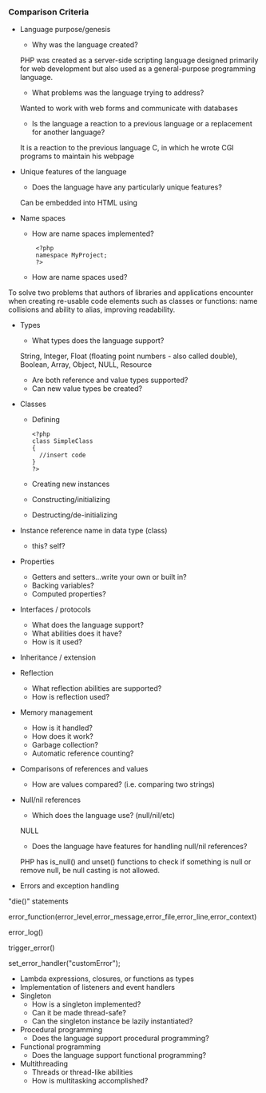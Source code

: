 ### Comparison Criteria

* Language purpose/genesis
  * Why was the language created? 
  
  PHP was created as a server-side scripting language designed primarily for web development but also used as a general-purpose programming language. 
  
  * What problems was the language trying to address?
  
  Wanted to work with web forms and communicate with databases
  
  * Is the language a reaction to a previous language or a replacement for another language?
  
  It is a reaction to the previous language C, in which he wrote CGI programs to maintain his webpage
  
* Unique features of the language
  * Does the language have any particularly unique features?
  
  Can be embedded into HTML using <?php [insert code] ?>
  
* Name spaces
  * How are name spaces implemented?
  
         <?php
         namespace MyProject;
         ?>
  
  * How are name spaces used?
  
 To solve two problems that authors of libraries and applications encounter when creating re-usable code elements such as classes or functions: name collisions and ability to alias, improving readability.
  
* Types
    * What types does the language support?
    
    String,
    Integer,
    Float (floating point numbers - also called double),
    Boolean,
    Array,
    Object,
    NULL,
    Resource
    
    * Are both reference and value types supported?
    * Can new value types be created?
* Classes
  * Defining
  
        <?php
        class SimpleClass
        {  
          //insert code 
        }
        ?>
  
  * Creating new instances
  * Constructing/initializing
  * Destructing/de-initializing
* Instance reference name in data type (class)
  * this?  self?
  
  
  
* Properties
  * Getters and setters...write your own or built in?
  * Backing variables?
  * Computed properties?
* Interfaces / protocols
  * What does the language support?
  * What abilities does it have?
  * How is it used?
* Inheritance / extension
* Reflection
  * What reflection abilities are supported?
  * How is reflection used?
* Memory management
  * How is it handled?
  * How does it work?
  * Garbage collection?
  * Automatic reference counting?
* Comparisons of references and values
  * How are values compared? (i.e. comparing two strings)
* Null/nil references
  * Which does the language use? (null/nil/etc)
  
  NULL
  
  * Does the language have features for handling null/nil references?
  
  PHP has is_null() and unset() functions to check if something is null or remove null, be null casting is not allowed.
  
* Errors and exception handling

"die()" statements

error_function(error_level,error_message,error_file,error_line,error_context)

error_log() 

trigger_error()

set_error_handler("customError");

* Lambda expressions, closures, or functions as types
* Implementation of listeners and event handlers
* Singleton
  * How is a singleton implemented?
  * Can it be made thread-safe?
  * Can the singleton instance be lazily instantiated?
* Procedural programming
  * Does the language support procedural programming?
* Functional programming
  * Does the language support functional programming?
* Multithreading
  * Threads or thread-like abilities
  * How is multitasking accomplished?
